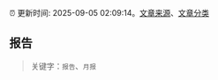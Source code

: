 :alarm_clock: 更新时间: 2025-09-05 02:09:14。[文章来源](/README.md)、[文章分类](/TAGS.md)

## 报告


> 关键字：`报告`、`月报`



